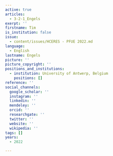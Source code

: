 ```yaml
---
active: true
articles:
  - 3-2-1_Engels
exerpt: ''
firstname: Tim
is_institution: false
issue:
  - content/issues/HCERES - PFUE 2022.md
language:
  - English
lastname: Engels
picture: ''
picture_copyright: ''
positions_and_institutions:
  - institution: University of Antwerp, Belgium
    positions: []
reference: ''
social_channels:
  google_scholar: ''
  instagram: ''
  linkedin: ''
  mendeley: ''
  orcid: ''
  researchgate: ''
  twitter: ''
  website: ''
  wikipedia: ''
tags: []
years:
  - 2022

---
```

